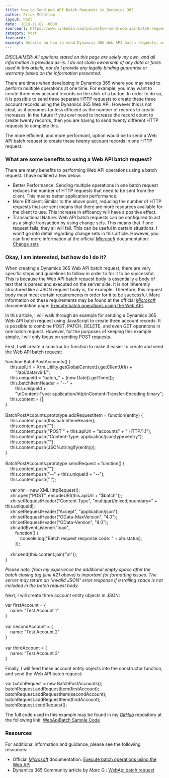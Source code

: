 ```yaml
---
title: How to Send Web API Batch Requests in Dynamics 365
author: Erick McCollum
layout: Post
date:  2019-11-02 -0600
sourceurl: https://www.linkedin.com/pulse/how-send-web-api-batch-requests-dynamics-365-mccollum/
category: Post
featured: 1
excerpt: Details on how to send Dynamics 365 Web API batch requests, with examples and sample code.
---
```


*DISCLAIMER: All opinions stated on this page are solely my own, and all information is provided as-is. I do not claim ownership of any data or facts used in this article, nor do I provide any legally binding guarantee or warranty based on the information presented.*

There are times when developing in Dynamics 365 where you may need to perform multiple operations at one time. For example, you may want to create three new account records on the click of a button. In order to do so, it is possible to send three separate HTTP requests to create these three account records using the Dynamics 365 Web API. However this is not ideal, as it becomes far less efficient as the number of records to create increases. In the future if you ever need to increase the record count to create twenty records, then you are having to send twenty different HTTP requests to complete this. 

The more efficient, and more performant, option would be to send a Web API batch request to create these twenty account records in one HTTP request.

### What are some benefits to using a Web API batch request?

There are many benefits to performing Web API operations using a batch request. I have outlined a few below:
- Better Performance: Sending multiple operations in one batch request reduces the number of HTTP requests that need to be sent from the client. This means better application performance. 
- More Efficient: Similar to the above point, reducing the number of HTTP requests that are sent means that there are more resources available for the client to use. This increase in efficency will have a positive effect.
- Transactional Nature: Web API batch requests can be configured to act as a single transaction by using change sets. This means that if one request fails, they all will fail. This can be useful in certain situations. I won't go into detail regarding change sets in this article. However, you can find more information at the official *[Microsoft](https://microsoft.com/us/en/)* documentation: [Change sets](https://docs.microsoft.com/en-us/powerapps/developer/common-data-service/webapi/execute-batch-operations-using-web-api#change-sets)

### Okay, I am interested, but how do I do it?

When creating a Dynamics 365 Web API batch request, there are very specific steps and guidelines to follow in order to for it to be successful. This is because the Web API batch request body is essentially a body of text that is parsed and executed on the server side. It is not inherently structured like a JSON request body is, for example. Therefore, this request body must meet certain requirements in order for it to be successful. More information on these requirements may be found at the official *[Microsoft](https://microsoft.com/us/en/)* documentation page: [Execute batch operations using the Web API](https://docs.microsoft.com/en-us/powerapps/developer/common-data-service/webapi/execute-batch-operations-using-web-api).

In this article, I will walk through an example for sending a Dynamics 365 Web API batch request using JavaScript to create three account records. It is possible to combine POST, PATCH, DELETE, and even GET operations in one batch request. However, for the purposes of keeping this example simple, I will only focus on sending POST requests.

First, I will create a constructor function to make it easier to create and send the Web API batch request:

<div class="w3-panel w3-card w3-light-grey w3-code">
    function BatchPostAccounts() {<br>
    &nbsp;&nbsp;&nbsp;&nbsp;this.apiUrl = Xrm.Utility.getGlobalContext().getClientUrl() +<br>
    &nbsp;&nbsp;&nbsp;&nbsp;&nbsp;&nbsp;&nbsp;&nbsp;"/api/data/v9.1/";<br>
    &nbsp;&nbsp;&nbsp;&nbsp;this.uniqueId = "batch_" + (new Date().getTime());<br>
    &nbsp;&nbsp;&nbsp;&nbsp;this.batchItemHeader = "--" + <br>
    &nbsp;&nbsp;&nbsp;&nbsp;&nbsp;&nbsp;&nbsp;&nbsp;this.uniqueId + <br>
    &nbsp;&nbsp;&nbsp;&nbsp;&nbsp;&nbsp;&nbsp;&nbsp;"\nContent-Type: application/http\nContent-Transfer-Encoding:binary";<br>
    &nbsp;&nbsp;&nbsp;&nbsp;this.content = [];<br>
    }<br>
    <br>
    BatchPostAccounts.prototype.addRequestItem = function(entity) {<br>
    &nbsp;&nbsp;&nbsp;&nbsp;this.content.push(this.batchItemHeader);<br>
    &nbsp;&nbsp;&nbsp;&nbsp;this.content.push("");<br>
    &nbsp;&nbsp;&nbsp;&nbsp;this.content.push("POST " + this.apiUrl + "accounts" + " HTTP/1.1");<br>
    &nbsp;&nbsp;&nbsp;&nbsp;this.content.push("Content-Type: application/json;type=entry");<br>
    &nbsp;&nbsp;&nbsp;&nbsp;this.content.push("");<br>
    &nbsp;&nbsp;&nbsp;&nbsp;this.content.push(JSON.stringify(entity));<br>
    }<br>
    <br>
    BatchPostAccounts.prototype.sendRequest = function() {<br>
    &nbsp;&nbsp;&nbsp;&nbsp;this.content.push("");<br>
    &nbsp;&nbsp;&nbsp;&nbsp;this.content.push("--" + this.uniqueId + "--");<br>
    &nbsp;&nbsp;&nbsp;&nbsp;this.content.push(" ");<br>
    <br>
    &nbsp;&nbsp;&nbsp;&nbsp;var xhr = new XMLHttpRequest();<br>
    &nbsp;&nbsp;&nbsp;&nbsp;xhr.open("POST", encodeURI(this.apiUrl + "$batch"));<br>
    &nbsp;&nbsp;&nbsp;&nbsp;xhr.setRequestHeader("Content-Type", "multipart/mixed;boundary=" + this.uniqueId);<br>
    &nbsp;&nbsp;&nbsp;&nbsp;xhr.setRequestHeader("Accept", "application/json");<br>
    &nbsp;&nbsp;&nbsp;&nbsp;xhr.setRequestHeader("OData-MaxVersion", "4.0");<br>
    &nbsp;&nbsp;&nbsp;&nbsp;xhr.setRequestHeader("OData-Version", "4.0");<br>
    &nbsp;&nbsp;&nbsp;&nbsp;xhr.addEventListener("load", <br>
    &nbsp;&nbsp;&nbsp;&nbsp;&nbsp;&nbsp;&nbsp;&nbsp;function() { <br>
    &nbsp;&nbsp;&nbsp;&nbsp;&nbsp;&nbsp;&nbsp;&nbsp;&nbsp;&nbsp;&nbsp;&nbsp;console.log("Batch request response code: " + xhr.status); <br>
    &nbsp;&nbsp;&nbsp;&nbsp;&nbsp;&nbsp;&nbsp;&nbsp;});<br>
    <br>
    &nbsp;&nbsp;&nbsp;&nbsp;xhr.send(this.content.join("\n"));<br>
    }
</div>

*Please note, from my experience the additional empty space after the batch closing tag (line #21 above) is important for formatting issues. The server may return an "invalid JSON" error response if a trailing space is not included in the batch request body.*

Next, I will create three account entity objects in JSON:

<div class="w3-panel w3-card w3-light-grey w3-code">
    var firstAccount = {<br>
    &nbsp;&nbsp;&nbsp;&nbsp;name: "Test Account 1"<br>
    }<br>
    <br>
    var secondAccount = {<br>
    &nbsp;&nbsp;&nbsp;&nbsp;name: "Test Account 2"<br>
    }<br>
    <br>
    var thirdAccount = {<br>
    &nbsp;&nbsp;&nbsp;&nbsp;name: "Test Account 3"<br>
    }
</div>

Finally, I will feed these account entity objects into the constructor function, and send the Web API batch request:

<div class="w3-panel w3-card w3-light-grey w3-code">
    var batchRequest = new BatchPostAccounts();<br>
    batchRequest.addRequestItem(firstAccount);<br>
    batchRequest.addRequestItem(secondAccount);<br>
    batchRequest.addRequestItem(thirdAccount);<br>
    batchRequest.sendRequest();<br>
</div>

The full code used in this example may be found in my *[GitHub](https://github.com/)* repository at the following link: [WebApiBatch Sample Code](https://github.com/frederickm13/D365_Samples/tree/master/WebApiBatch)

### Resources
For additional information and guidance, please see the following resources:
- Official *[Microsoft](https://microsoft.com/us/en/)* documentation: [Execute batch operations using the Web API](https://docs.microsoft.com/en-us/powerapps/developer/common-data-service/webapi/execute-batch-operations-using-web-api)
- Dynamics 365 Community article by *Marc G.*: [WebApi batch request](https://community.dynamics.com/365/b/dynamics365blognl/posts/webapi-batch-request)